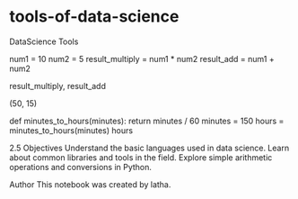 # tools-of-data-science
DataScience Tools

num1 = 10
num2 = 5
result_multiply = num1 * num2
result_add = num1 + num2

result_multiply, result_add

(50, 15)

def minutes_to_hours(minutes):
    return minutes / 60
minutes = 150
hours = minutes_to_hours(minutes)
hours

2.5
Objectives
Understand the basic languages used in data science.
Learn about common libraries and tools in the field.
Explore simple arithmetic operations and conversions in Python.

Author
This notebook was created by latha.
